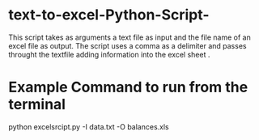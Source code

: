 # text-to-excel-Python-Script-
This script takes as arguments a text file as input and the file name of an excel file as output. The script uses a comma as a delimiter and passes throught the textfile adding information into the excel sheet .
 
# Example Command to run from the terminal 

python excelsrcipt.py -I data.txt -O balances.xls

